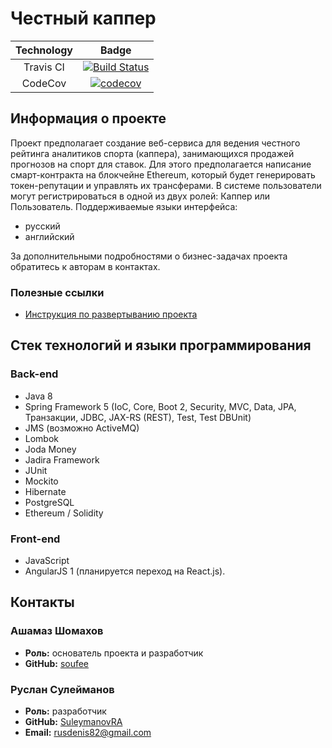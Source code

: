 # Честный каппер
| Technology | Badge |
|:-----------:|:-----:|
| Travis CI | [![Build Status](https://travis-ci.com/SuleymanovRA/kappers.svg?branch=master)](https://travis-ci.com/SuleymanovRA/kappers) |
| CodeCov | [![codecov](https://codecov.io/gh/SuleymanovRA/kappers/branch/master/graph/badge.svg)](https://codecov.io/gh/SuleymanovRA/kappers) |

## Информация о проекте
Проект предполагает создание веб-сервиса для ведения честного рейтинга аналитиков спорта (каппера), занимающихся продажей прогнозов на спорт для ставок.
Для этого предполагается написание смарт-контракта на блокчейне Ethereum, который будет генерировать токен-репутации и управлять их трансферами.
В системе пользователи могут регистрироваться в одной из двух ролей: Каппер или Пользователь.
Поддерживаемые языки интерфейса:
- русский
- английский

За дополнительными подробностями о бизнес-задачах проекта обратитесь к авторам в контактах.

### Полезные ссылки
- [Инструкция по развертыванию проекта](https://github.com/soufee/kappers/wiki/%D0%98%D0%BD%D1%81%D1%82%D1%80%D1%83%D0%BA%D1%86%D0%B8%D1%8F-%D0%BF%D0%BE-%D1%80%D0%B0%D0%B7%D0%B2%D0%B5%D1%80%D1%82%D1%8B%D0%B2%D0%B0%D0%BD%D0%B8%D1%8E)

## Стек технологий и языки программирования
### Back-end
- Java 8
- Spring Framework 5 (IoC, Core, Boot 2, Security, MVC, Data, JPA, Транзакции, JDBC, JAX-RS (REST), Test, Test DBUnit)
- JMS (возможно ActiveMQ)
- Lombok
- Joda Money
- Jadira Framework
- JUnit
- Mockito
- Hibernate
- PostgreSQL
- Ethereum / Solidity

### Front-end
- JavaScript
- AngularJS 1 (планируется переход на React.js).

## Контакты
### Ашамаз Шомахов
* **Роль:** основатель проекта и разработчик
* **GitHub:** [soufee](https://github.com/soufee/kappers)

### Руслан Сулейманов
* **Роль:** разработчик
* **GitHub:** [SuleymanovRA](https://github.com/SuleymanovRA/kappers)
* **Email:** rusdenis82@gmail.com

